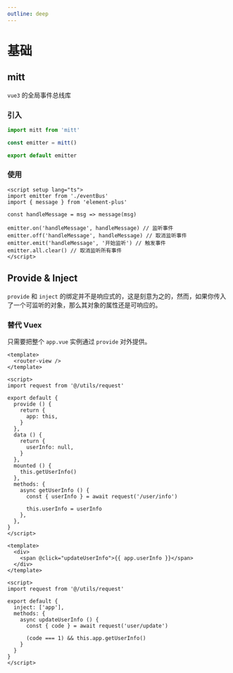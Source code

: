 ```yaml
---
outline: deep
---
```


# 基础

## mitt

`vue3` 的全局事件总线库

### 引入

```js
import mitt from 'mitt'

const emitter = mitt()

export default emitter
```

### 使用

```vue
<script setup lang="ts">
import emitter from './eventBus'
import { message } from 'element-plus'

const handleMessage = msg => message(msg)

emitter.on('handleMessage', handleMessage) // 监听事件
emitter.off('handleMessage', handleMessage) // 取消监听事件
emitter.emit('handleMessage', '开始监听') // 触发事件
emitter.all.clear() // 取消监听所有事件
</script>
```

## Provide & Inject

`provide` 和 `inject` 的绑定并不是响应式的，这是刻意为之的，然而，如果你传入了一个可监听的对象，那么其对象的属性还是可响应的。

### 替代 Vuex

只需要把整个 `app.vue` 实例通过 `provide` 对外提供。

```vue
<template>
  <router-view />
</template>

<script>
import request from '@/utils/request'

export default {
  provide () {
    return {
      app: this,
    }
  },
  data () {
    return {
      userInfo: null,
    }
  },
  mounted () {
    this.getUserInfo()
  },
  methods: {
    async getUserInfo () {
      const { userInfo } = await request('/user/info')

      this.userInfo = userInfo
    },
  },
}
</script>
```

```vue
<template>
  <div>
    <span @click="updateUserInfo">{{ app.userInfo }}</span>
  </div>
</template>

<script>
import request from '@/utils/request'

export default {
  inject: ['app'],
  methods: {
    async updateUserInfo () {
      const { code } = await request('user/update')

      (code === 1) && this.app.getUserInfo()
    }
  }
}
</script>
```
